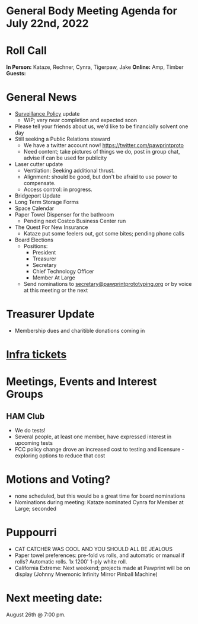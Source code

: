 # General Body Meeting Agenda for July 22nd, 2022
# Roll Call
**In Person:**
Kataze, Rechner, Cynra, Tigerpaw, Jake
**Online:** 
Amp, Timber
**Guests:** 

# General News
  - [Surveillance Policy](https://docs.google.com/document/d/15OYzStE8mvVS5yNgByXhgAop2oiUdDHzOD1pSG4ivYk/view) update
    - WIP; very near completion and expected soon
  - Please tell your friends about us, we'd like to be financially solvent one day
  - Still seeking a Public Relations steward
    - We have a twitter account now! https://twitter.com/pawprintproto
    - Need content; take pictures of things we do, post in group chat, advise if can be used for publicity
  - Laser cutter update
    - Ventilation: Seeking additional thrust.
    - Alignment: should be good, but don't be afraid to use power to compensate.
    - Access control: in progress. 
  - Bridgeport Update
  - Long Term Storage Forms
  - Space Calendar
  - Paper Towel Dispenser for the bathroom
    - Pending next Costco Business Center run
  - The Quest For New Insurance
    - Kataze put some feelers out, got some bites; pending phone calls
  - Board Elections 
    - Positions:   
      - President
      - Treasurer
      - Secretary
      - Chief Technology Officer
      - Member At Large
    - Send nominations to secretary@pawprintprototyping.org or by voice at this meeting or the next
  
# Treasurer Update
  - Membership dues and charitible donations coming in
# [Infra tickets](https://github.com/orgs/PawprintPrototyping/projects/1)
# Meetings, Events and Interest Groups
## HAM Club
  - We do tests!
  - Several people, at least one member, have expressed interest in upcoming tests
  - FCC policy change drove an increased cost to testing and licensure - exploring options to reduce that cost
# Motions and Voting?
  - none scheduled, but this would be a great time for board nominations
  - Nominations during meeting: Kataze nominated Cynra for Member at Large; seconded 
# Puppourri
  - CAT CATCHER WAS COOL AND YOU SHOULD ALL BE JEALOUS
  - Paper towel preferences: pre-fold vs rolls, and automatic or manual if rolls? Automatic rolls. 1x 1200' 1-ply white roll.
  - California Extreme: Next weekend; projects made at Pawprint will be on display (Johnny Mnemonic Infinity Mirror Pinball Machine)
  
  
# Next meeting date:
August 26th @ 7:00 pm.
